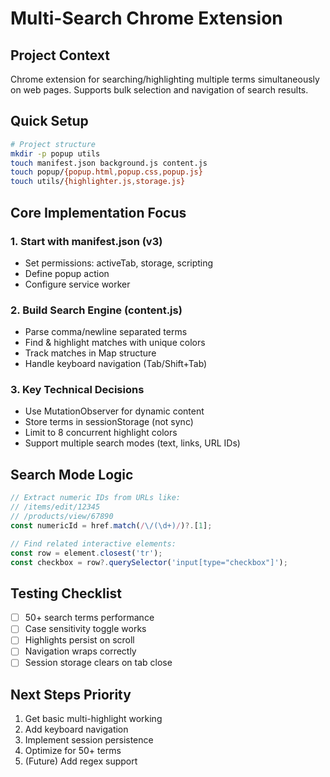 # Multi-Search Chrome Extension

## Project Context
Chrome extension for searching/highlighting multiple terms simultaneously on web pages. Supports bulk selection and navigation of search results.

## Quick Setup
```bash
# Project structure
mkdir -p popup utils
touch manifest.json background.js content.js
touch popup/{popup.html,popup.css,popup.js}
touch utils/{highlighter.js,storage.js}
```

## Core Implementation Focus

### 1. Start with manifest.json (v3)
- Set permissions: activeTab, storage, scripting
- Define popup action
- Configure service worker

### 2. Build Search Engine (content.js)
- Parse comma/newline separated terms
- Find & highlight matches with unique colors
- Track matches in Map structure
- Handle keyboard navigation (Tab/Shift+Tab)

### 3. Key Technical Decisions
- Use MutationObserver for dynamic content
- Store terms in sessionStorage (not sync)
- Limit to 8 concurrent highlight colors
- Support multiple search modes (text, links, URL IDs)

## Search Mode Logic
```javascript
// Extract numeric IDs from URLs like:
// /items/edit/12345
// /products/view/67890
const numericId = href.match(/\/(\d+)/)?.[1];

// Find related interactive elements:
const row = element.closest('tr');
const checkbox = row?.querySelector('input[type="checkbox"]');
```

## Testing Checklist
- [ ] 50+ search terms performance
- [ ] Case sensitivity toggle works
- [ ] Highlights persist on scroll
- [ ] Navigation wraps correctly
- [ ] Session storage clears on tab close

## Next Steps Priority
1. Get basic multi-highlight working
2. Add keyboard navigation
3. Implement session persistence
4. Optimize for 50+ terms
5. (Future) Add regex support
